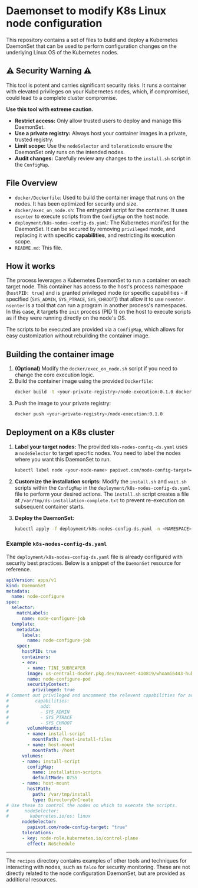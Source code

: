 # Daemonset to modify K8s Linux node configuration

This repository contains a set of files to build and deploy a Kubernetes DaemonSet that can be used to perform configuration changes on the underlying Linux OS of the Kubernetes nodes.

## :warning: Security Warning :warning:

This tool is potent and carries significant security risks. It runs a container with elevated privileges on your Kubernetes nodes, which, if compromised, could lead to a complete cluster compromise.

**Use this tool with extreme caution.**

- **Restrict access:** Only allow trusted users to deploy and manage this DaemonSet.
- **Use a private registry:** Always host your container images in a private, trusted registry.
- **Limit scope:** Use the `nodeSelector` and `tolerations`to ensure the DaemonSet only runs on the intended nodes.
- **Audit changes:** Carefully review any changes to the `install.sh` script in the `ConfigMap`.

## File Overview

- `docker/Dockerfile`: Used to build the container image that runs on the nodes. It has been optimized for security and size.
- `docker/exec_on_node.sh`: The entrypoint script for the container. It uses `nsenter` to execute scripts from the `ConfigMap` on the host node.
- `deployment/k8s-nodes-config-ds.yaml`: The Kubernetes manifest for the DaemonSet. It can be secured by removing `privileged` mode, and replacing it with specific **capabilities**, and restricting its execution scope.
- `README.md`: This file.

## How it works

The process leverages a Kubernetes DaemonSet to run a container on each target node. This container has access to the host's process namespace (`hostPID: true`) and is granted privileged mode (or specific capabilities - if specified (`SYS_ADMIN`, `SYS_PTRACE`, `SYS_CHROOT`)) that allow it to use `nsenter`. `nsenter` is a tool that can run a program in another process's namespaces. In this case, it targets the `init` process (PID 1) on the host to execute scripts as if they were running directly on the node's OS.

The scripts to be executed are provided via a `ConfigMap`, which allows for easy customization without rebuilding the container image.

## Building the container image

1.  **(Optional)** Modify the `docker/exec_on_node.sh` script if you need to change the core execution logic.
2.  Build the container image using the provided `Dockerfile`:
    ```bash
    docker build -t <your-private-registry>/node-execution:0.1.0 docker/
    ```
3.  Push the image to your private registry:
    ```bash
    docker push <your-private-registry>/node-execution:0.1.0
    ```

## Deployment on a K8s cluster

1.  **Label your target nodes:** The provided `k8s-nodes-config-ds.yaml` uses a `nodeSelector` to target specific nodes. You need to label the nodes where you want this DaemonSet to run.
    ```bash
    kubectl label node <your-node-name> papivot.com/node-config-target="true"
    ```

2.  **Customize the installation scripts:** Modify the `install.sh` and `wait.sh` scripts within the `ConfigMap` in the `deployment/k8s-nodes-config-ds.yaml` file to perform your desired actions. The `install.sh` script creates a file at `/var/tmp/ds-installation-complete.txt` to prevent re-execution on subsequent container starts.

3.  **Deploy the DaemonSet:**
    ```bash
    kubectl apply -f deployment/k8s-nodes-config-ds.yaml -n <NAMESPACE>
    ```

### Example `k8s-nodes-config-ds.yaml`

The `deployment/k8s-nodes-config-ds.yaml` file is already configured with security best practices. Below is a snippet of the `DaemonSet` resource for reference.

```yaml
apiVersion: apps/v1
kind: DaemonSet
metadata:
  name: node-configure
spec:
  selector:
    matchLabels:
      name: node-configure-job
  template:
    metadata:
      labels:
        name: node-configure-job
    spec:
      hostPID: true
      containers:
      - env:
        - name: TINI_SUBREAPER
        image: us-central1-docker.pkg.dev/navneet-410819/whoami6443-hub/whoami6443/node-execution:0.2.2
        name: node-configure-pod
        securityContext:
          privileged: true
# Comment out privileged and uncomment the relevent capabilities for additional security
#          capabilities:
#            add:
#            - SYS_ADMIN
#            - SYS_PTRACE
#            - SYS_CHROOT
        volumeMounts:
        - name: install-script
          mountPath: /host-install-files
        - name: host-mount
          mountPath: /host
      volumes:
      - name: install-script
        configMap:
          name: installation-scripts
          defaultMode: 0755
      - name: host-mount
        hostPath:
          path: /var/tmp/install
          type: DirectoryOrCreate
# Use these to control the nodes on which to execute the scripts.
#      nodeSelector:
#        kubernetes.io/os: linux
      nodeSelector:
        papivot.com/node-config-target: "true"
      tolerations:
      - key: node-role.kubernetes.io/control-plane
        effect: NoSchedule
```
---
The `recipes` directory contains examples of other tools and techniques for interacting with nodes, such as `falco` for security monitoring. These are not directly related to the node configuration DaemonSet, but are provided as additional resources.